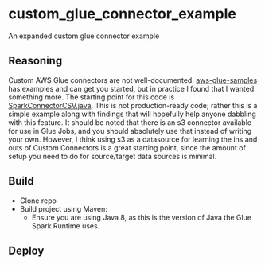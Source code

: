 # custom_glue_connector_example

An expanded custom glue connector example

## Reasoning

Custom AWS Glue connectors are not well-documented.  [aws-glue-samples](https://github.com/aws-samples/aws-glue-samples/) has examples and can get you started, but in practice I found
that I wanted something more.  The starting point for this code is [SparkConnectorCSV.java](https://github.com/aws-samples/aws-glue-samples/blob/master/GlueCustomConnectors/development/Spark/SparkConnectorCSV.java). This is not production-ready code; rather this is a simple example along with findings that will hopefully help anyone dabbling with this feature.  It should be
noted that there is an s3 connector available for use in Glue Jobs, and you should absolutely use that instead of writing your own.  However, I think using s3 as a datasource for learning
the ins and outs of Custom Connectors is a great starting point, since the amount of setup you need to do for source/target data sources is minimal.

## Build
- Clone repo
- Build project using Maven:
  - Ensure you are using Java 8, as this is the version of Java the Glue Spark Runtime uses.
  
## Deploy






